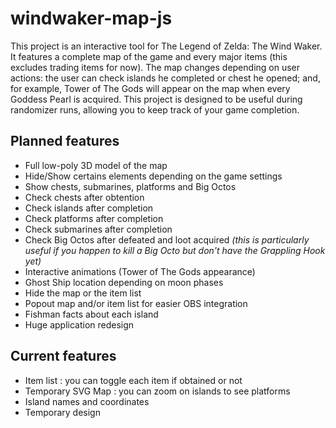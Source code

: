 # windwaker-map-js

This project is an interactive tool for The Legend of Zelda: The Wind Waker. It features a complete map of the game and every major items (this excludes trading items for now).
The map changes depending on user actions: the user can check islands he completed or chest he opened; and, for example, Tower of The Gods will appear on the map when every Goddess Pearl is acquired.
This project is designed to be useful during randomizer runs, allowing you to keep track of your game completion.

## Planned features

- Full low-poly 3D model of the map
- Hide/Show certains elements depending on the game settings
- Show chests, submarines, platforms and Big Octos
- Check chests after obtention
- Check islands after completion
- Check platforms after completion
- Check submarines after completion
- Check Big Octos after defeated and loot acquired *(this is particularly useful if you happen to kill a Big Octo but don't have the Grappling Hook yet)*
- Interactive animations (Tower of The Gods appearance)
- Ghost Ship location depending on moon phases
- Hide the map or the item list
- Popout map and/or item list for easier OBS integration
- Fishman facts about each island
- Huge application redesign

## Current features

- Item list : you can toggle each item if obtained or not
- Temporary SVG Map : you can zoom on islands to see platforms
- Island names and coordinates
- Temporary design
